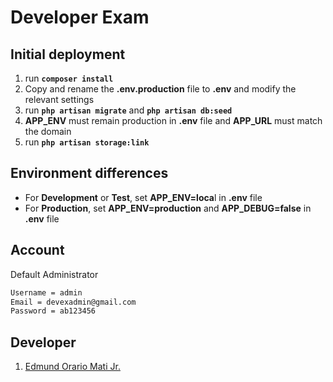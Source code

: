 # Developer Exam
## Initial deployment
1. run **`composer install`**
2. Copy and rename the **.env.production** file to **.env** and modify the relevant settings
3. run **`php artisan migrate`** and **`php artisan db:seed`**
4. **APP_ENV** must remain production in **.env** file and **APP_URL** must match the domain
5. run **`php artisan storage:link`**

## Environment differences
- For **Development** or **Test**, set **APP_ENV=loca**l in **.env** file
- For **Production**, set **APP_ENV=production** and **APP_DEBUG=false** in **.env** file

## Account
Default Administrator

```sh
Username = admin
Email = devexadmin@gmail.com
Password = ab123456
```

## Developer

 1. [Edmund Orario Mati Jr.](https://github.com/ejvaux)

